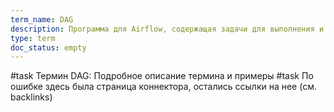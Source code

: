 ```yaml
---
term_name: DAG
description: Программа для Airflow, содержащая задачи для выполнения и связи между ними
type: term
doc_status: empty
---
```


#task Термин DAG: Подробное описание термина и примеры 
#task По ошибке здесь была страница коннектора, остались ссылки на нее (см. backlinks)